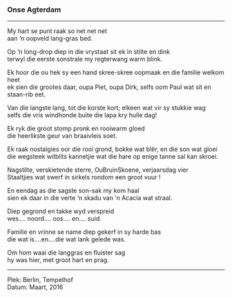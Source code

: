 ### Onse Agterdam

---

My hart se punt raak so net net net<br />
aan ‘n oopveld lang-gras bed.

Op ‘n long-drop diep in die vrystaat sit ek in stilte en dink<br />
terwyl die eerste sonstrale my regterwang warm blink.

Ek hoor die ou hek sy een hand skree-skree oopmaak en die familie welkom heet<br />
ek sien die grootes daar, oupa Piet, oupa Dirk, selfs oom Paul wat sit en staan-rib eet.

Van die langste lang, tot die korste kort; elkeen wat vir sy stukkie wag<br />
selfs die vris windhonde buite die lapa kry hulle dag!

Ek ryk die groot stomp pronk en rooiwarm gloed<br />
die heerlikste geur van braaivleis soet.

Ek raak nostalgies oor die rooi grond, bokke wat blêr, en die son wat gloei<br />
die wegsteek witblits kannetjie wat die hare op enige tanne sal kan skroei.

Nagstilte, verskietende sterre, OuBruinSkoene, verjaarsdag vier<br />
Staaltjies wat swerf in sirkels rondom een groot vuur !

En eendag as die sagste son-sak my kom haal<br />
sien ek daar in die verte ‘n skadu van ‘n Acacia wat straal.

Diep gegrond en takke wyd verspreid<br />
wes…. noord…. oos…. en…. suid.

Familie en vrinne se name diep gekerf in sy harde bas<br />
die wat is….en….die wat lank gelede was.

Om hom waai die langgras en fluister sag<br />
hy was hier, met groot hart en prag.

--- 

Plek: Berlin, Tempelhof<br />
Datum: Maart, 2016



